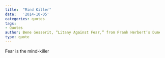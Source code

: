 ```yaml
---
title:  "Mind Killer"
date:   '2014-10-05'
categories: quotes
tags:
- Quotes
author: Bene Gesserit, “Litany Against Fear,” from Frank Herbert’s Dune
type: quote
---
```


Fear is the mind-killer
